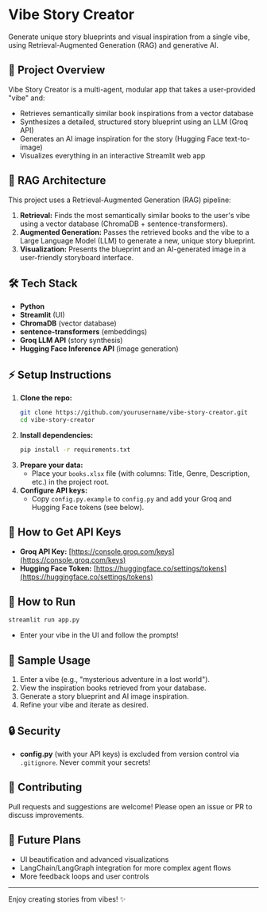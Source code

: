 # Vibe Story Creator

Generate unique story blueprints and visual inspiration from a single vibe, using Retrieval-Augmented Generation (RAG) and generative AI.

## 🚀 Project Overview
Vibe Story Creator is a multi-agent, modular app that takes a user-provided "vibe" and:
- Retrieves semantically similar book inspirations from a vector database
- Synthesizes a detailed, structured story blueprint using an LLM (Groq API)
- Generates an AI image inspiration for the story (Hugging Face text-to-image)
- Visualizes everything in an interactive Streamlit web app

## 🧠 RAG Architecture
This project uses a Retrieval-Augmented Generation (RAG) pipeline:
1. **Retrieval:** Finds the most semantically similar books to the user's vibe using a vector database (ChromaDB + sentence-transformers).
2. **Augmented Generation:** Passes the retrieved books and the vibe to a Large Language Model (LLM) to generate a new, unique story blueprint.
3. **Visualization:** Presents the blueprint and an AI-generated image in a user-friendly storyboard interface.

## 🛠️ Tech Stack
- **Python**
- **Streamlit** (UI)
- **ChromaDB** (vector database)
- **sentence-transformers** (embeddings)
- **Groq LLM API** (story synthesis)
- **Hugging Face Inference API** (image generation)

## ⚡ Setup Instructions
1. **Clone the repo:**
   ```sh
   git clone https://github.com/yourusername/vibe-story-creator.git
   cd vibe-story-creator
   ```
2. **Install dependencies:**
   ```sh
   pip install -r requirements.txt
   ```
3. **Prepare your data:**
   - Place your `books.xlsx` file (with columns: Title, Genre, Description, etc.) in the project root.
4. **Configure API keys:**
   - Copy `config.py.example` to `config.py` and add your Groq and Hugging Face tokens (see below).

## 🔑 How to Get API Keys
- **Groq API Key:** [https://console.groq.com/keys](https://console.groq.com/keys)
- **Hugging Face Token:** [https://huggingface.co/settings/tokens](https://huggingface.co/settings/tokens)

## 🏃 How to Run
```sh
streamlit run app.py
```
- Enter your vibe in the UI and follow the prompts!

## 📝 Sample Usage
1. Enter a vibe (e.g., "mysterious adventure in a lost world").
2. View the inspiration books retrieved from your database.
3. Generate a story blueprint and AI image inspiration.
4. Refine your vibe and iterate as desired.

## 🔒 Security
- **config.py** (with your API keys) is excluded from version control via `.gitignore`. Never commit your secrets!

## 🤝 Contributing
Pull requests and suggestions are welcome! Please open an issue or PR to discuss improvements.

## 🎨 Future Plans
- UI beautification and advanced visualizations
- LangChain/LangGraph integration for more complex agent flows
- More feedback loops and user controls

---
Enjoy creating stories from vibes! ✨ 